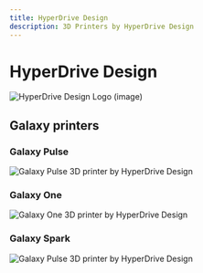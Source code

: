 ```yaml
---
title: HyperDrive Design
description: 3D Printers by HyperDrive Design
---
```


# HyperDrive Design

![HyperDrive Design Logo (image)](/assets/hyperdrive-design_logo.png)

## Galaxy printers

### Galaxy Pulse

![Galaxy Pulse 3D printer by HyperDrive Design](/assets/printers/galaxy-pulse/...png)

### Galaxy One

![Galaxy One 3D printer by HyperDrive Design](/assets/printers/galaxy-one/...png)

### Galaxy Spark

![Galaxy Pulse 3D printer by HyperDrive Design](/assets/printers/galaxy-spark/...png)

<!--

Before running any `mkdocs xxxx` commands, install mkdocs w/ python following these steps: https://squidfunk.github.io/mkdocs-material/getting-started/#installation

# Welcome to MkDocs

For full documentation visit [mkdocs.org](https://www.mkdocs.org).

## Commands

* `mkdocs new [dir-name]` - Create a new project.
* `mkdocs serve` - Start the live-reloading docs server.
* `mkdocs build` - Build the documentation site.
* `mkdocs -h` - Print help message and exit.

## Project layout

    mkdocs.yml    # The configuration file.
    docs/
        index.md  # The documentation homepage.
        ...       # Other markdown pages, images and other files.

-->
